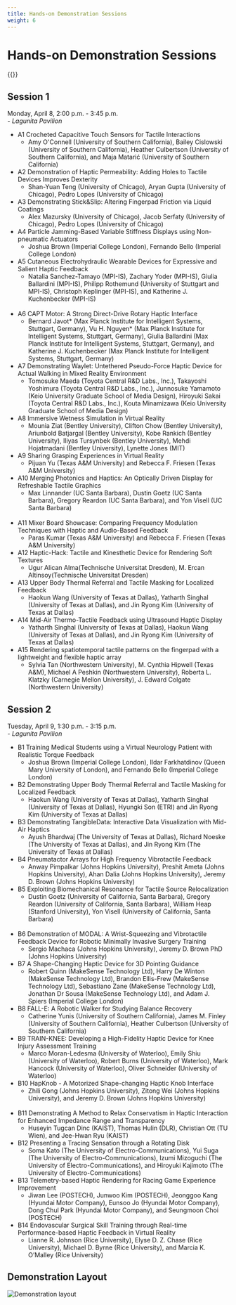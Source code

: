 ```yaml
---
title: Hands-on Demonstration Sessions
weight: 6
---
```


# Hands-on Demonstration Sessions

{{<simpleLastUpdate date="March 21, 2024">}}

## Session 1
Monday, April 8, 2:00 p.m. - 3:45 p.m.  
*- Lagunita Pavilion*  

* A1	Crocheted Capacitive Touch Sensors for Tactile Interactions
  * Amy O'Connell (University of Southern California), Bailey Cislowski (University of Southern California), Heather Culbertson (University of Southern California), and Maja Matarić (University of Southern California)  
* A2	Demonstration of Haptic Permeability: Adding Holes to Tactile Devices Improves Dexterity
  * Shan-Yuan Teng (University of Chicago), Aryan Gupta (University of Chicago), Pedro Lopes (University of Chicago)
* A3	Demonstrating Stick&Slip: Altering Fingerpad Friction via Liquid Coatings
  * Alex Mazursky (University of Chicago), Jacob Serfaty (University of Chicago), Pedro Lopes (University of Chicago)
* A4	Particle Jamming-Based Variable Stiffness Displays using Non-pneumatic Actuators
  * Joshua Brown (Imperial College London), Fernando Bello (Imperial College London)
* A5	Cutaneous Electrohydraulic Wearable Devices for Expressive and Salient Haptic Feedback
  * Natalia Sanchez-Tamayo (MPI-IS), Zachary Yoder (MPI-IS), Giulia Ballardini (MPI-IS), Philipp Rothemund (University of Stuttgart and MPI-IS), Christoph Keplinger (MPI-IS), and Katherine J. Kuchenbecker (MPI-IS)  
&nbsp;
* A6	CAPT Motor: A Strong Direct-Drive Rotary Haptic Interface
  * Bernard Javot* (Max Planck Institute for Intelligent Systems, Stuttgart, Germany), Vu H. Nguyen* (Max Planck Institute for Intelligent Systems, Stuttgart, Germany), Giulia Ballardini (Max Planck Institute for Intelligent Systems, Stuttgart, Germany), and Katherine J. Kuchenbecker (Max Planck Institute for Intelligent Systems, Stuttgart, Germany)
* A7	Demonstrating Waylet: Untethered Pseudo-Force Haptic Device for Actual Walking in Mixed Reality Environment
  * Tomosuke Maeda (Toyota Central R&D Labs., Inc.), Takayoshi Yoshimura (Toyota Central R&D Labs., Inc.), Junnosuke Yamamoto (Keio University Graduate School of Media Design), Hiroyuki Sakai (Toyota Central R&D Labs., Inc.), Kouta Minamizawa (Keio University Graduate School of Media Design)
* A8	Immersive Wetness Simulation in Virtual Reality
  * Mounia Ziat (Bentley University), Clifton Chow (Bentley University), Ariunbold Batjargal (Bentley University), Kobe Rankich (Bentley University), Iliyas Tursynbek (Bentley University), Mehdi Hojatmadani (Bentley University), Lynette Jones (MIT)
* A9	Sharing Grasping Experiences in Virtual Reality
  * Pijuan Yu (Texas A&M University) and Rebecca F. Friesen (Texas A&M University)
* A10	Merging Photonics and Haptics: An Optically Driven Display for Refreshable Tactile Graphics
  * Max Linnander (UC Santa Barbara), Dustin Goetz (UC Santa Barbara), Gregory Reardon (UC Santa Barbara), and Yon Visell (UC Santa Barbara)  
&nbsp;
* A11	Mixer Board Showcase: Comparing Frequency Modulation Techniques with Haptic and Audio-Based Feedback
  * Paras Kumar (Texas A&M University) and Rebecca F. Friesen (Texas A&M University)
* A12	Haptic-Hack: Tactile and Kinesthetic Device for Rendering Soft Textures
  * Ugur Alican Alma(Technische Universitat Dresden), M. Ercan Altinsoy(Technische Universitat Dresden)
* A13	Upper Body Thermal Referral and Tactile Masking for Localized Feedback
  * Haokun Wang (University of Texas at Dallas), Yatharth Singhal (University of Texas at Dallas), and Jin Ryong Kim (University of Texas at Dallas)
* A14	Mid-Air Thermo-Tactile Feedback using Ultrasound Haptic Display
  * Yatharth Singhal (University of Texas at Dallas), Haokun Wang (University of Texas at Dallas), and Jin Ryong Kim (University of Texas at Dallas)
* A15	Rendering spatiotemporal tactile patterns on the fingerpad with a lightweight and flexible haptic array
  * Sylvia Tan (Northwestern University), M. Cynthia Hipwell (Texas A&M), Michael A Peshkin (Northwestern University), Roberta L. Klatzky (Carnegie Mellon University), J. Edward Colgate (Northwestern University)

## Session 2
Tuesday, April 9, 1:30 p.m. - 3:15 p.m.  
*- Lagunita Pavilion*  

* B1	Training Medical Students using a Virtual Neurology Patient with Realistic Torque Feedback
  * Joshua Brown (Imperial College London), Ildar Farkhatdinov (Queen Mary University of London), and Fernando Bello (Imperial College London)
* B2	Demonstrating Upper Body Thermal Referral and Tactile Masking for Localized Feedback
  * Haokun Wang (University of Texas at Dallas), Yatharth Singhal (University of Texas at Dallas), Hyungki Son (ETRI) and Jin Ryong Kim (University of Texas at Dallas)
* B3	Demonstrating TangibleData: Interactive Data Visualization with Mid-Air Haptics
  * Ayush Bhardwaj (The University of Texas at Dallas), Richard Noeske (The University of Texas at Dallas), and Jin Ryong Kim (The University of Texas at Dallas)
* B4	Pneumatactor Arrays for High Frequency Vibrotactile Feedback
  * Anway Pimpalkar (Johns Hopkins University), Preshit Ameta (Johns Hopkins University), Ahan Dalia (Johns Hopkins University), Jeremy D. Brown (Johns Hopkins University)
* B5	Exploiting Biomechanical Resonance for Tactile Source Relocalization
  * Dustin Goetz (University of California, Santa Barbara), Gregory Reardon (University of California, Santa Barbara), William Heap (Stanford University), Yon Visell (University of California, Santa Barbara)  
&nbsp;
* B6	Demonstration of MODAL: A Wrist-Squeezing and Vibrotactile Feedback Device for Robotic Minimally Invasive Surgery Training
  * Sergio Machaca (Johns Hopkins University), Jeremy D. Brown PhD (Johns Hopkins University)
* B7	A Shape-Changing Haptic Device for 3D Pointing Guidance
  * Robert Quinn (MakeSense Technology Ltd), Harry De Winton (MakeSense Technology Ltd), Brandon Ellis-Frew (MakeSense Technology Ltd), Sebastiano Zane (MakeSense Technology Ltd), Jonathan Dr Sousa (MakeSense Technology Ltd), and Adam J. Spiers (Imperial College London)
* B8	FALL-E: A Robotic Walker for Studying Balance Recovery
  * Catherine Yunis (University of Southern California), James M. Finley (University of Southern California), Heather Culbertson (University of Southern California)
* B9	TRAIN-KNEE: Developing a High-Fidelity Haptic Device for Knee Injury Assessment Training
  * Marco Moran-Ledesma (University of Waterloo), Emily Shiu (University of Waterloo), Robert Burns (University of Waterloo), Mark Hancock (University of Waterloo), Oliver Schneider (University of Waterloo)
* B10	HapKnob - A Motorized Shape-changing Haptic Knob Interface
  * Zhili Gong (Johns Hopkins University), Zitong Wei (Johns Hopkins University), and Jeremy D. Brown (Johns Hopkins University)  
&nbsp;
* B11	Demonstrating A Method to Relax Conservatism in Haptic Interaction for Enhanced Impedance Range and Transparency
  * Huseyin Tugcan Dinc (KAIST), Thomas Hulin (DLR), Christian Ott (TU Wien), and Jee-Hwan Ryu (KAIST)
* B12	Presenting a Tracing Sensation through a Rotating Disk
  * Soma Kato (The University of Electro-Communications), Yui Suga (The University of Electro-Communications), Izumi Mizoguchi (The University of Electro-Communications), and Hiroyuki Kajimoto (The University of Electro-Communications)
* B13	Telemetry-based Haptic Rendering for Racing Game Experience Improvement
  * Jiwan Lee (POSTECH), Junwoo Kim (POSTECH), Jeonggoo Kang (Hyundai Motor Company), Eunsoo Jo (Hyundai Motor Company), Dong Chul Park (Hyundai Motor Company), and Seungmoon Choi (POSTECH)
* B14	Endovascular Surgical Skill Training through Real-time Performance-based Haptic Feedback in Virtual Reality
  * Lianne R. Johnson (Rice University), Elyse D. Z. Chase (Rice University), Michael D. Byrne (Rice University), and Marcia K. O’Malley (Rice University)

## Demonstration Layout

![Demonstration layout](/img/hs2024_Demo_layout.png)
